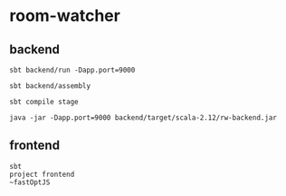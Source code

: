 # room-watcher

## backend
`sbt backend/run -Dapp.port=9000`

`sbt backend/assembly`

`sbt compile stage`

`java -jar -Dapp.port=9000 backend/target/scala-2.12/rw-backend.jar`


## frontend

```
sbt
project frontend
~fastOptJS
```
